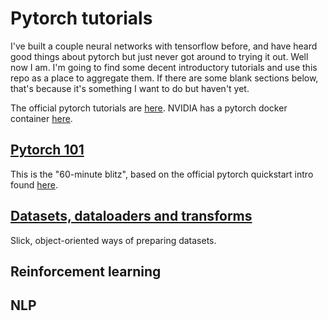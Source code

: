 # Pytorch tutorials
I've built a couple neural networks with tensorflow before, and have heard good things about pytorch but just never got around to trying it out.
Well now I am.
I'm going to find some decent introductory tutorials and use this repo as a place to aggregate them. 
If there are some blank sections below, that's because it's something I want to do but haven't yet.

The official pytorch tutorials are [here](https://pytorch.org/tutorials/).
NVIDIA has a pytorch docker container [here](https://docs.nvidia.com/deeplearning/frameworks/pytorch-release-notes/rel_19-09.html).

## [Pytorch 101](./01_60min_blitz/)
This is the "60-minute blitz", based on the official pytorch quickstart intro found [here](https://pytorch.org/tutorials/beginner/deep_learning_60min_blitz.html).

## [Datasets, dataloaders and transforms](./02_datasets_dataloaders_transforms)
Slick, object-oriented ways of preparing datasets.

## Reinforcement learning

## NLP
